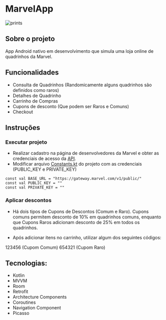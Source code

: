 # MarvelApp

![prints](https://user-images.githubusercontent.com/32485354/104138317-1948fe00-5382-11eb-9659-c0daee1b7f08.png)

## Sobre o projeto

App Android nativo em desenvolvimento que simula uma loja online de quadrinhos da Marvel.

## Funcionalidades

- Consulta de Quadrinhos (Randomicamente alguns quadrinhos são definidos como raros)
- Detalhes de Quadrinho
- Carrinho de Compras
- Cupons de desconto (Que podem ser Raros e Comuns)
- Checkout

## Instruções

### Executar projeto

- Realizar cadastro na página de desenvolvedores da Marvel e obter as credenciais de acesso da [API](https://developer.marvel.com/).
- Modificar arquivo [Constants.kt](https://github.com/allysonjeronimo/MarvelApp/blob/master/app/src/main/java/com/allysonjeronimo/marvelapp/data/network/Constants.kt) do projeto com as credenciais (PUBLIC_KEY e PRIVATE_KEY)

```
const val BASE_URL = "https://gateway.marvel.com/v1/public/"
const val PUBLIC_KEY = ""
const val PRIVATE_KEY = ""
```

### Aplicar descontos

- Há dois tipos de Cupons de Descontos (Comum e Raro). Cupons comuns permitem desconto de 10% em
quadrinhos comuns, enquanto que Cupons Raros adicionam desconto de 25% em todos os quadrinhos.

- Após adicionar itens no carrinho, utilizar algum dos seguintes códigos: 

123456 (Cupom Comum)
654321 (Cupom Raro)

## Tecnologias:

- Kotlin
- MVVM
- Room
- Retrofit
- Architecture Components
- Coroutines
- Navigation Component
- Picasso






